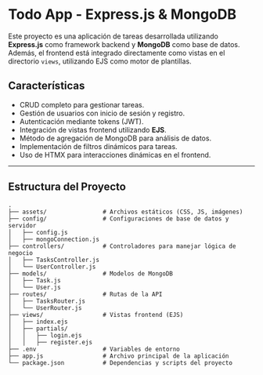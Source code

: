 # Todo App - Express.js & MongoDB

Este proyecto es una aplicación de tareas desarrollada utilizando **Express.js** como framework backend y **MongoDB** como base de datos. Además, el frontend está integrado directamente como vistas en el directorio `views`, utilizando EJS como motor de plantillas.

## **Características**
- CRUD completo para gestionar tareas.
- Gestión de usuarios con inicio de sesión y registro.
- Autenticación mediante tokens (JWT).
- Integración de vistas frontend utilizando **EJS**.
- Método de agregación de MongoDB para análisis de datos.
- Implementación de filtros dinámicos para tareas.
- Uso de HTMX para interacciones dinámicas en el frontend.

---

## **Estructura del Proyecto**
```plaintext
.
├── assets/                # Archivos estáticos (CSS, JS, imágenes)
├── config/                # Configuraciones de base de datos y servidor
│   ├── config.js
│   ├── mongoConnection.js
├── controllers/           # Controladores para manejar lógica de negocio
│   ├── TasksController.js
│   └── UserController.js
├── models/                # Modelos de MongoDB
│   ├── Task.js
│   └── User.js
├── routes/                # Rutas de la API
│   ├── TasksRouter.js
│   └── UserRouter.js
├── views/                 # Vistas frontend (EJS)
│   ├── index.ejs
│   ├── partials/
│   │   ├── login.ejs
│   │   ├── register.ejs
├── .env                   # Variables de entorno
├── app.js                 # Archivo principal de la aplicación
└── package.json           # Dependencias y scripts del proyecto
